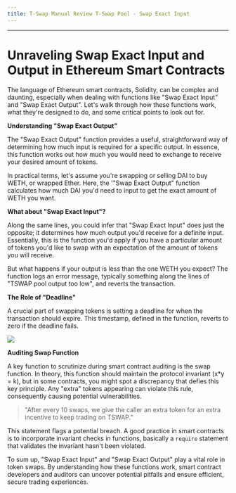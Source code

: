 ```yaml
---
title: T-Swap Manual Review T-Swap Pool - Swap Exact Input
---
```




---

# Unraveling Swap Exact Input and Output in Ethereum Smart Contracts

The language of Ethereum smart contracts, Solidity, can be complex and daunting, especially when dealing with functions like "Swap Exact Input" and "Swap Exact Output". Let's walk through how these functions work, what they're designed to do, and some critical points to look out for.

**Understanding "Swap Exact Output"**

The "Swap Exact Output" function provides a useful, straightforward way of determining how much input is required for a specific output. In essence, this function works out how much you would need to exchange to receive your desired amount of tokens.

In practical terms, let's assume you're swapping or selling DAI to buy WETH, or wrapped Ether. Here, the '"Swap Exact Output" function calculates how much DAI you'd need to input to get the exact amount of WETH you want.

**What about "Swap Exact Input"?**

Along the same lines, you could infer that "Swap Exact Input" does just the opposite; it determines how much output you'd receive for a definite input. Essentially, this is the function you'd apply if you have a particular amount of tokens you'd like to swap with an expectation of the amount of tokens you will receive.

But what happens if your output is less than the one WETH you expect? The function logs an error message, typically something along the lines of "TSWAP pool output too low", and reverts the transaction.

**The Role of "Deadline"**

A crucial part of swapping tokens is setting a deadline for when the transaction should expire. This timestamp, defined in the function, reverts to zero if the deadline fails.

![](https://cdn.videotap.com/CP5x1AoZaOQRK8ROhjOo-190.47.png)

**Auditing Swap Function**

A key function to scrutinize during smart contract auditing is the swap function. In theory, this function should maintain the protocol invariant (x\*y = k), but in some contracts, you might spot a discrepancy that defies this key principle. Any "extra" tokens appearing can violate this rule, consequently causing potential vulnerabilities.

> "After every 10 swaps, we give the caller an extra token for an extra incentive to keep trading on TSWAP."

This statement flags a potential breach. A good practice in smart contracts is to incorporate invariant checks in functions, basically a `require` statement that validates the invariant hasn't been violated.

To sum up, "Swap Exact Input" and "Swap Exact Output" play a vital role in token swaps. By understanding how these functions work, smart contract developers and auditors can uncover potential pitfalls and ensure efficient, secure trading experiences.
